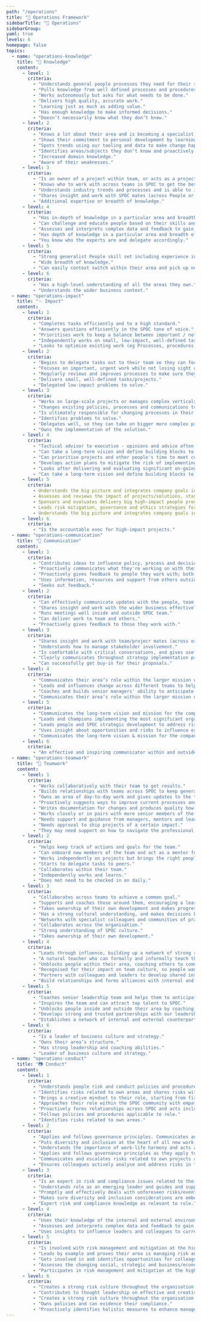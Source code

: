 ```yaml
---
path: "/operations"
title: "🎡 Operations Framework"
sidebarTitle: "🎡 Operations"
sidebarGroup:
yaml: true
levels: 6
homepage: false
topics:
  - name: "operations-knowledge"
    title: "🧠 Knowledge"
    content:
      - level: 1
        criteria:
          - "Understands general people processes they need for their role and can use people tools."
          - "Pulls knowledge from well defined processes and procedures."
          - "Works autonomously but asks for what needs to be done."
          - "Delivers high quality, accurate work."
          - "Learning just as much as adding value."
          - "Has enough knowledge to make informed decisions."
          - "Doesn’t necessarily know what they don’t know."
      - level: 2
        criteria:
          - "Knows a lot about their area and is becoming a specialist."
          - "Shows their commitment to personal development by learning more about other areas in the People domain."
          - "Spots trends using our tooling and data to make change happen."
          - "Identifies areas/subjects they don’t know and proactively seeks out knowledge."
          - "Increased domain knowledge."
          - "Aware of their weaknesses."
      - level: 3
        criteria:
          - "Is an owner of a project within team, or acts as a project lead for quarterly goals."
          - "Knows who to work with across teams in SPOC to get the best results."
          - "Understands industry trends and processes and is able to interpret them to make them effective at SPOC."
          - "Shares insight and work with SPOC mates (across People or their specialist area) to influence the development of SPOC plans and priorities."
          - "Additional expertise or breadth of knowledge."
      - level: 4
        criteria:
          - "Has in-depth of knowledge in a particular area and breadth of knowledge across their domain."
          - "Can challenge and educate people based on their skills and experience."
          - "Assesses and interprets complex data and feedback to gain insights about SPOC to anticipate the needs of the org in the future."
          - "Has depth of knowledge in a particular area and breadth of knowledge across their domain."
          - "You know who the experts are and delegate accordingly."
      - level: 5
        criteria:
          - "Strong generalist People skill set including experience in creating inspiring cultures, developing talent and quickly scaling up businesses."
          - "Wide breadth of knowledge."
          - "Can easily context switch within their area and pick up new concepts."
      - level: 6
        criteria:
          - "Has a high-level understanding of all the areas they own."
          - "Understands the wider business context."
  - name: "operations-impact"
    title: "💥 Impact"
    content:
      - level: 1
        criteria:
          - "Completes tasks efficiently and to a high standard."
          - "Answers questions efficiently in the SPOC tone of voice."
          - "Prioritises work to keep a balance between important / not important / urgent / not urgent."
          - "Independently works on small, low-impact, well-defined task."
          - "Looks to optimise existing work (eg Processes, procedures, products, etc)."
      - level: 2
        criteria:
          - "Begins to delegate tasks out to their team so they can focus on more complex projects."
          - "Focuses on important, urgent work while not losing sight of other things."
          - "Regularly reviews and improves processes to make sure they're still working across organisation."
          - "Delivers small, well-defined tasks/projects."
          - "Delegated low-impact problems to solve."
      - level: 3
        criteria:
          - "Works on large-scale projects or manages complex verticals."
          - "Changes existing policies, processes and communications to align with company priorities and team goals."
          - "Is ultimately responsible for changing processes in their area."
          - "Identifies problems to solve."
          - "Delegates well, so they can take on bigger more complex projects, and to help other people develop."
          - "Owns the implementation of the solution."
      - level: 4
        criteria:
          - "Tactical advisor to executive - opinions and advice often sought."
          - "Can take a long-term vision and define building blocks to get there."
          - "Can prioritise projects and other people's time to meet company demands while not losing sight of work; making sure the team is working on the things that have the biggest impact."
          - "Develops action plans to mitigate the risk of implementing new people policies and plans."
          - "Looks after delivering and evaluating significant on-going, annual and planned ‘one-off’ people programmes and projects."
          - "Can take a long-term vision and define building blocks to get there."
      - level: 5
        criteria:
          - Understands the big picture and integrates company goals into their area.
          - Assesses and reviews the impact of projects/solutions, staying alert to changes in context, and makes appropriate corrections to strategy and solutions.
          - Sponsors and evaluates delivery big high-impact people programmes and projects across the organisation.
          - Leads risk mitigation, governance and ethics strategies for the team.
          - Understands the big picture and integrates company goals into goals and tasks.
      - level: 6
        criteria:
          - "Is the accountable exec for high-impact projects."
  - name: "operations-communication"
    title: "📶 Communication"
    content:
      - level: 1
        criteria:
          - "Contributes ideas to influence policy, process and decisions."
          - "Proactively communicates what they're working on with their team and stakeholders."
          - "Proactively gives feedback to people they work with; both affirmative and developmental."
          - "Uses information, resources and support from others outside their own immediate team to get results."
          - "Seeks out feedback."
      - level: 2
        criteria:
          - "Can effectively communicate updates with the people, team and wider stakeholders during meetings. Can prepare information and present in a way that takes into account the different levels of detail different audiences need."
          - "Shares insight and work with the wider business effectively to support SPOC plans and priorities."
          - "Runs meetings well inside and outside SPOC team."
          - "Can deliver work to team and others."
          - "Proactively gives feedback to those they work with."
      - level: 3
        criteria:
          - "Shares insight and work with team/projecr mates (across organisation or their specialist area) to influence the development of SPOC plans and priorities."
          - "Understands how to manage stakeholder involvement."
          - "Is comfortable with critical conversations, and gives useful actionable feedback that gets good results."
          - "Clearly communicates throughout strategy implementation process."
          - "Can successfully get buy-in for their proposals."
      - level: 4
        criteria:
          - "Communicates their area’s role within the larger mission of the company."
          - "Leads and influences change across different teams to help major initiatives happen."
          - "Coaches and builds senior managers' ability to anticipate and pre-empt organisation issues."
          - "Communicates their area’s role within the larger mission of the company."
      - level: 5
        criteria:
          - "Communicates the long-term vision and mission for the company and their area"
          - "Leads and champions implementing the most significant organisation change activities."
          - "Leads people and SPOC strategic development to address risks and opportunities for the organisation."
          - "Uses insight about opportunities and risks to influence executive team decisions that affect the long-term reputation, health and growth of the organisation."
          - "Communicates the long-term vision & mission for the company."
      - level: 6
        criteria:
          - "An effective and inspiring communicator within and outside project team."
  - name: "operations-teamwork"
    title: "🔗 Teamwork"
    content:
      - level: 1
        criteria:
          - "Works collaboratively with their team to get results."
          - "Builds relationships with teams across SPOC to keep general organisation's goals in check."
          - "Owns an area of day-to-day work and gives updates to the team and wider business when they need to."
          - "Proactively suggests ways to improve current processes and works with the team to make it happen."
          - "Writes documentation for changes and produces quality how-tos."
          - "Works closely or in pairs with more senior members of the team when facing tasks for the first time."
          - "Needs support and guidance from managers, mentors and leads."
          - "Needs approval to ship projects of a certain impact."
          - "They may need support on how to navigate the professional environment."
      - level: 2
        criteria:
          - "Helps keep track of actions and goals for the team."
          - "Can onboard new members of the team and act as a mentor for processes and project work."
          - "Works independently on projects but brings the right people in at the right time."
          - "Starts to delegate tasks to peers."
          - "Collaborates within their team."
          - "Independently works and learns."
          - "Does not need to be checked in on daily."
      - level: 3
        criteria:
          - "Collaborates across teams to achieve a common goal."
          - "Supports and coaches those around them, encouraging a learning environment where others are inspired and motivated."
          - "Takes ownership of their own development and makes progress on their Personal Development Goals."
          - "Has a strong cultural understanding, and makes decisions based on cultural awareness that compliments legislation and SPOC policy."
          - "Networks with specialist colleagues and communities of practice to understand current trends, thinking and innovations in team and specialist areas."
          - "Collaborates across the organisation."
          - "Strong understanding of SPOC culture."
          - "Takes ownership of their own development."
      - level: 4
        criteria:
          - "Leads through influence, building up a network of strong relationships and presenting their ideas in the right way to lead others in the right direction."
          - "A natural teacher who can formally and informally teach those around them."
          - "Unblocks people within their area, coaching others to come up with answers to problems."
          - "Recognised for their impact on team culture, so people want to work with them."
          - "Partners with colleagues and leaders to develop shared insights, priorities and activities as part of SPOC plans and goals."
          - "Build relationships and forms alliances with internal and external specialists and communities to keep ahead of emerging People and specialist trends, ideas and innovations, and to keep ahead of changes."
      - level: 5
        criteria:
          - "Coaches senior leadership team and helps them to anticipate and pre-empt organisation issues."
          - "Inspires the team and can attract top talent to SPOC."
          - "Unblocks people inside and outside their area by coaching others to come up with answers to problems."
          - "Develops strong and trusted partnerships with our leadership team to challenge, guide and advise; holds executives to account for their behaviours and values."
          - "Establishes a network of internal and external counterparts and executive communities of practice to keep ahead of emerging People and specialist trends, ideas and industry/sector insights, locally and internationally."
      - level: 6
        criteria:
          - "Is a leader of business culture and strategy."
          - "Owns their area’s structure."
          - "Has strong leadership and coaching abilities."
          - "Leader of business culture and strategy."
  - name: "operations-conduct"
    title: "📷 Conduct"
    content:
      - level: 1
        criteria:
          - "Understands people risk and conduct policies and procedures and follows them. Leads by example, in line with SPOC culture outlined in our Code of Conduct and other People policies."
          - "Identifies risks related to own areas and shares risks with their manager."
          - "Brings a creative mindset to their role, starting from first principles where appropriate."
          - "Approaches their role within the SPOC community with empathy and fairness, understanding that fair does not always mean equal. Treats every SPOC mate with respect and kindness."
          - "Proactively forms relationships across SPOC and acts inclusively at all times. Acts as a role model for the People team and offers support to all SPOC mates."
          - "Follows policies and procedures applicable to role."
          - "Identifies risks related to own areas."
      - level: 2
        criteria:
          - "Applies and follows governance principles. Communicates and escalates risks related to their own projects and business area. Works with other SPOC mates to help them analyse and address risks in their area."
          - "Puts diversity and inclusion at the heart of all new work. Has strong relationships with SPOC mates across the business and proactively welcomes new joiners."
          - "Understands the importance of work-life harmony and acts as a role model for this. Is a driven and committed SPOC mates, understanding that sprints are necessary but not a way of life."
          - "Applies and follows governance principles as they apply to role."
          - "Communicates and escalates risks related to own projects and business area."
          - "Ensures colleagues actively analyse and address risks in their area."
      - level: 3
        criteria:
          - "Is an expert in risk and compliance issues related to their role. Takes ownership for training others in risk & compliance as relevant to their role."
          - "Understands role as an emerging leader and guides and supports other SPOC mates."
          - "Promptly and effectively deals with unforeseen risks/events as they arise and proactively shares the learnings. Understands that ambitious teams will fail sometimes, and that's okay."
          - "Makes sure diversity and inclusion considerations are embedded in what the team does."
          - "Expert risk and compliance knowledge as relevant to role."
      - level: 4
        criteria:
          - "Uses their knowledge of the internal and external environment to develop strategy and internal policy. Applies sophisticated and creative analysis and spots ways to fix things that aren't working."
          - "Assesses and interprets complex data and feedback to gain insights about SPOC, its customers and its broader context. Responds to complex issues by devising smart strategies to mitigate risk."
          - "Uses insights to influence leaders and colleagues to current risks or benefits of decisions or actions that affect the long-term reputation and health of SPOC."
      - level: 5
        criteria:
          - "Is involved with risk management and mitigation at the highest industry level."
          - "Leads by example and proves their area is managing risk and compliance within reason."
          - "Gets involved in and identifies opportunities for colleagues to participate in advisory, strategic, industry bodies to learn and share best practice in their area of business."
          - "Assesses the changing social, strategic and business/economic environment to gain insights and identify organisational strategic requirements."
          - "Participates in risk management and mitigation at the highest industry level."
      - level: 6
        criteria:
          - "Creates a strong risk culture throughout the organisation. Owns policies and can prove we're complying with them. Spots ways to manage risk and implements them company wide."
          - "Contributes to thought leadership on effective and creative ways to run an excellent org from an Operations perspective."
          - "Creates a strong risk culture throughout the organisation."
          - "Owns policies and can evidence their compliance."
          - "Proactively identifies holistic measures to enhance management and implements them company-wide."
---
```

